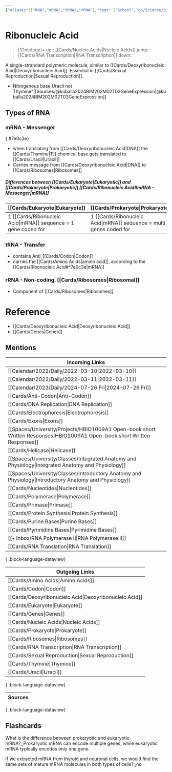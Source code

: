 ```yaml
---
{"aliases":["RNA","mRNA","tRNA","rRNA"],"tags":["School","on/Science/Biology/Genetics","Uni/LFS252","flashcards/LFS252","Uni/BIM202","flashcards/BIM202"],"date created":"2022-03-07 Mon","edited":"2023-04-06 Thu","dg-publish":true,"permalink":"/cards/ribonucleic-acid/","dgPassFrontmatter":true}
---
```


# Ribonucleic Acid

> [!Ontology]+
> up:: [[Cards/Nucleic Acids\|Nucleic Acids]]
> jump:: [[Cards/RNA Transcription\|RNA Transcription]]
> down:: 

A single-strandard polymeric molecule, similar to [[Cards/Deoxyribonucleic Acid\|Deoxyribonucleic Acid]]. Essential in [[Cards/Sexual Reproduction\|Sexual Reproduction]].

- Nitrogenous base Uracil not Thymine^[[Sources/@kuballa2024BIM202M02T02GeneExpression\|@kuballa2024BIM202M02T02GeneExpression]]

## Types of RNA

### mRNA - **Messenger**
{ #7e0c3e}


- when translating from [[Cards/Deoxyribonucleic Acid\|DNA]] the [[Cards/Thymine\|T]] chemical base gets translated to [[Cards/Uracil\|Uracil]]
- Carries message from [[Cards/Deoxyribonucleic Acid\|DNA]] to [[Cards/Ribosomes\|Ribosomes]]

##### Differences between [[Cards/Eukaryote\|Eukaryotic]] and [[Cards/Prokaryote\|Prokaryotic]] [[Cards/Ribonucleic Acid#mRNA - **Messenger**\|mRNA]]

| [[Cards/Eukaryote\|Eukaryote]]                                            | [[Cards/Prokaryote\|Prokaryote]]                                                |
| -------------------------------------------------------- | ------------------------------------------------------------- |
| 1 [[Cards/Ribonucleic Acid\|mRNA]] sequence = 1 gene coded for | 1 [[Cards/Ribonucleic Acid\|mRNA]] sequence = multi genes coded for |

### tRNA - **Transfer**

- contains Anti-[[Cards/Codon\|Codon]]
- carries the [[Cards/Amino Acids\|amino acid]], according to the [[Cards/Ribonucleic Acid#^7e0c3e\|mRNA]]

### rRNA - **Non-coding**, **[[Cards/Ribosomes\|Ribosomal]]**

- Component of [[Cards/Ribosomes\|Ribosomes]]

# Reference

- [[Cards/Deoxyribonucleic Acid\|Deoxyribonucleic Acid]]
- [[Cards/Genes\|Genes]]

## Mentions

| Incoming Links                                                                                                               |
| ---------------------------------------------------------------------------------------------------------------------------- |
| [[Calendar/2022/Daily/2022-03-10\|2022-03-10]]                                                                            |
| [[Calendar/2022/Daily/2022-03-11\|2022-03-11]]                                                                            |
| [[Calendar/2023/Daily/2024-07-26 Fri\|2024-07-26 Fri]]                                                                    |
| [[Cards/Anti-Codon\|Anti-Codon]]                                                                                          |
| [[Cards/DNA Replication\|DNA Replication]]                                                                                |
| [[Cards/Electrophoresis\|Electrophoresis]]                                                                                |
| [[Cards/Exons\|Exons]]                                                                                                    |
| [[Spaces/University/Projects/HBIO1009A1 Open-book short Written Responses\|HBIO1009A1 Open-book short Written Responses]] |
| [[Cards/Helicase\|Helicase]]                                                                                              |
| [[Spaces/University/Classes/Integrated Anatomy and Physiology\|Integrated Anatomy and Physiology]]                        |
| [[Spaces/University/Classes/Introductory Anatomy and Physiology\|Introductory Anatomy and Physiology]]                    |
| [[Cards/Nucleotides\|Nucleotides]]                                                                                        |
| [[Cards/Polymerase\|Polymerase]]                                                                                          |
| [[Cards/Primase\|Primase]]                                                                                                |
| [[Cards/Protein Synthesis\|Protein Synthesis]]                                                                            |
| [[Cards/Purine Bases\|Purine Bases]]                                                                                      |
| [[Cards/Pyrimidine Bases\|Pyrimidine Bases]]                                                                              |
| [[• Inbox/RNA Polymerase II\|RNA Polymerase II]]                                                                          |
| [[Cards/RNA Translation\|RNA Translation]]                                                                                |

{ .block-language-dataview}

| Outgoing Links                                            |
| --------------------------------------------------------- |
| [[Cards/Amino Acids\|Amino Acids]]                     |
| [[Cards/Codon\|Codon]]                                 |
| [[Cards/Deoxyribonucleic Acid\|Deoxyribonucleic Acid]] |
| [[Cards/Eukaryote\|Eukaryote]]                         |
| [[Cards/Genes\|Genes]]                                 |
| [[Cards/Nucleic Acids\|Nucleic Acids]]                 |
| [[Cards/Prokaryote\|Prokaryote]]                       |
| [[Cards/Ribosomes\|Ribosomes]]                         |
| [[Cards/RNA Transcription\|RNA Transcription]]         |
| [[Cards/Sexual Reproduction\|Sexual Reproduction]]     |
| [[Cards/Thymine\|Thymine]]                             |
| [[Cards/Uracil\|Uracil]]                               |

{ .block-language-dataview}

| Sources |
| ------- |

{ .block-language-dataview}

## Flashcards

What is the difference between prokaryotic and eukaryotic mRNA?;;Prokaryotic mRNA can encode multiple genes, while eukaryotic mRNA typically encodes only one gene.
<!--SR:!2024-09-02,1,190-->

If we extracted mRNA from thyroid and neuronal cells, we would find the same sets of mature mRNA molecules in both types of cells?;;no
<!--SR:!2024-09-04,7,250-->